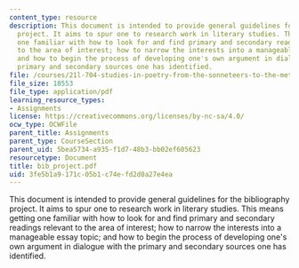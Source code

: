 ```yaml
---
content_type: resource
description: This document is intended to provide general guidelines for the bibliography
  project. It aims to spur one to research work in literary studies. This means getting
  one familiar with how to look for and find primary and secondary readings relevant
  to the area of interest; how to narrow the interests into a manageable essay topic;
  and how to begin the process of developing one's own argument in dialogue with the
  primary and secondary sources one has identified.
file: /courses/21l-704-studies-in-poetry-from-the-sonneteers-to-the-metaphysicals-spring-2006/3fe5b1a9171c05b1c74efd2d0a27e4ea_bib_project.pdf
file_size: 18553
file_type: application/pdf
learning_resource_types:
- Assignments
license: https://creativecommons.org/licenses/by-nc-sa/4.0/
ocw_type: OCWFile
parent_title: Assignments
parent_type: CourseSection
parent_uid: 5bea5734-a935-f1d7-48b3-bb02ef605623
resourcetype: Document
title: bib_project.pdf
uid: 3fe5b1a9-171c-05b1-c74e-fd2d0a27e4ea
---
```

This document is intended to provide general guidelines for the bibliography project. It aims to spur one to research work in literary studies. This means getting one familiar with how to look for and find primary and secondary readings relevant to the area of interest; how to narrow the interests into a manageable essay topic; and how to begin the process of developing one's own argument in dialogue with the primary and secondary sources one has identified.